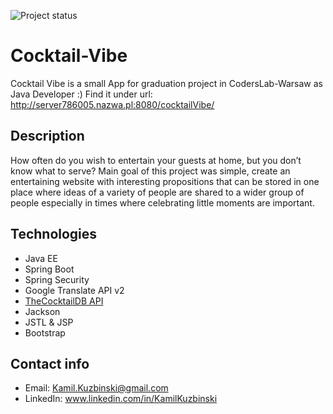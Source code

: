 ![Project status](https://github.com/Garfeello/Cocktail-Vibe/workflows/Project%20status/badge.svg)


# Cocktail-Vibe
Cocktail Vibe is a small App for graduation project in CodersLab-Warsaw as Java Developer :)
Find it under url: http://server786005.nazwa.pl:8080/cocktailVibe/

## Description
How often do you wish to entertain your guests at home, but you don’t know what to serve?
Main goal of this project was simple, create an entertaining website with interesting propositions that can
be stored in one place where ideas of a variety of people are shared to a wider group of people
especially in times where celebrating little moments are important.


## Technologies
- Java EE
- Spring Boot
- Spring Security
- Google Translate API v2
- [TheCocktailDB API](https://www.thecocktaildb.com/)
- Jackson
- JSTL & JSP
- Bootstrap


## Contact info
- Email: <Kamil.Kuzbinski@gmail.com>
- LinkedIn: www.linkedin.com/in/KamilKuzbinski

